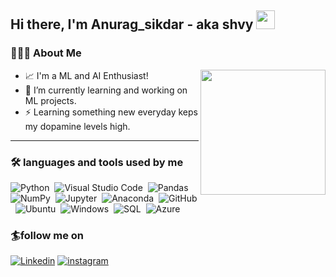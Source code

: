 ## Hi there, I'm Anurag_sikdar - aka shvy <img src="https://raw.githubusercontent.com/iampavangandhi/iampavangandhi/master/gifs/Hi.gif" width="30px"></h2>

### 👨🏻‍💻 About Me

<img align='right' src='https://user-images.githubusercontent.com/5713670/87202985-820dcb80-c2b6-11ea-9f56-7ec461c497c3.gif' width='200"'>

- 📈 I'm a ML and AI Enthusiast!
- 🌱 I’m currently learning and working on ML projects.
- ⚡ Learning something new everyday keps my dopamine levels high.

---

### 🛠 languages and tools used by me
![Python](https://img.shields.io/badge/-Python-333333?style=flat&logo=python)&nbsp;
![Visual Studio Code](https://img.shields.io/badge/-VScode-333333?style=flat&logo=visual-studio-code&logoColor=007ACC)&nbsp;
![Pandas](https://img.shields.io/badge/-Pandas-333333?style=flat&logo=pandas)&nbsp;
![NumPy](https://img.shields.io/badge/-NumPy-333333?style=flat&logo=numpy)&nbsp;
![Jupyter](https://img.shields.io/badge/-Jupyter-333333?style=flat&logo=Jupyter)&nbsp;
![Anaconda](https://img.shields.io/badge/-Anaconda-333333?style=flat&logo=Anaconda)&nbsp;
![GitHub](https://img.shields.io/badge/-GitHub-333333?style=flat&logo=github)&nbsp;
![Ubuntu](https://img.shields.io/badge/-Ubuntu-333333?style=flat&logo=Ubuntu)&nbsp;
![Windows](https://img.shields.io/badge/-Windows-333333?style=flat&logo=Windows)&nbsp;
![SQL]( https://img.shields.io/badge/-SQL-333333?style=flat&logo=SQL)&nbsp;
![Azure]( https://img.shields.io/badge/-SQL-333333?style=flat&logo=Azure)&nbsp;





### 🏄follow me on

[![Linkedin](https://img.shields.io/badge/LinkedIn-0077B5?style=for-the-badge&logo=linkedin&logoColor=white)](https://www.linkedin.com/in/anurag-sikdar-842439215/)
[![instagram](https://img.shields.io/badge/Instagram-E4405F?style=for-the-badge&logo=instagram&logoColor=white)](https://www.instagram.com/s_h_v_y/)


